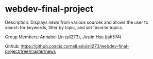 # webdev-final-project

Description: Displays news from various sources and allows the user to search for keywords, filter by topic, and set favorite topics.

Group Members: Annabel Lin (all273), Justin Hsu (jah574)

Github: https://github.coecis.cornell.edu/all273/webdev-final-project/tree/master/news
